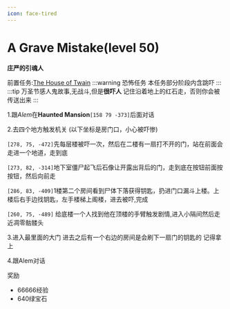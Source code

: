 ```yaml
---
icon: face-tired
---
```


# A Grave Mistake(level 50)
**庄严的引魂人**

前置任务:[The House of Twain](/WynncraftCNguide/quests/lvl41-50/level%2049%20-%20The%20House%20of%20Twain.html)
:::warning 恐怖任务
本任务部分阶段内含跳吓
:::
:::tip
万圣节感人鬼故事,无战斗,但是**很吓人**
记住沿着地上的红石走，否则你会被传送出来
:::

1.跟*Alem*在**Haunted Mansion**`[158 79 -373]`后面对话

2.去四个地方触发机关 (以下坐标是房门口，小心被吓惨)

`[278, 75, -472]`先每层楼被吓一次，然后在二楼有一扇打不开的门，站在前面会走进一个地道，走到底

`[273, 82, -314]`地下室僵尸起飞后石像让开露出背后的门，走到底在按钮前面按按钮，然后向前走

`[286, 83, -409]`1楼第二个房间看到尸体下落获得钥匙，扔进门口漏斗上楼。上楼后右手边找钥匙，左手楼梯上阁楼，进去被吓,完成

`[260, 75, -489]` 给底楼一个人找到他在顶楼的手臂触发剧情,进入小隔间然后走近凋零骷髅头

3.进入最里面的大门 进去之后有一个右边的房间是会刷下一扇门的钥匙的 记得拿上

4.跟Alem对话

奖励 
+ 66666经验
+ 640绿宝石
